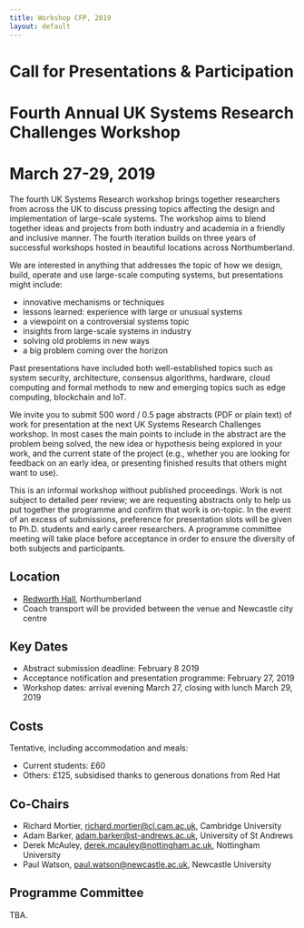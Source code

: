 ```yaml
---
title: Workshop CFP, 2019
layout: default
---
```


#                     Call for Presentations & Participation
#              Fourth Annual UK Systems Research Challenges Workshop
#                              March 27-29, 2019

The fourth UK Systems Research workshop brings together researchers from across the UK to discuss pressing topics affecting the design and implementation of large-scale systems. The workshop aims to blend together ideas and projects from both industry and academia in a friendly and inclusive manner. The fourth iteration builds on three years of successful workshops hosted in beautiful locations across Northumberland.

We are interested in anything that addresses the topic of how we design, build, operate and use large-scale computing systems, but presentations might include: 

- innovative mechanisms or techniques
- lessons learned: experience with large or unusual systems
- a viewpoint on a controversial systems topic
- insights from large-scale systems in industry
- solving old problems in new ways
- a big problem coming over the horizon

Past presentations have included both well-established topics such as system security, architecture, consensus algorithms, hardware, cloud computing and formal methods to new and emerging topics such as edge computing, blockchain and IoT. 

We invite you to submit 500 word / 0.5 page abstracts (PDF or plain text) of work for presentation at the next UK Systems Research Challenges workshop. In most cases the main points to include in the abstract are the problem being solved, the new idea or hypothesis being explored in your work, and the current state of the project (e.g., whether you are looking for feedback on an early idea, or presenting finished results that others might want to use).

This is an informal workshop without published proceedings. Work is not subject to detailed peer review; we are requesting abstracts only to help us put together the programme and confirm that work is on-topic. In the event of an excess of submissions, preference for presentation slots will be given to Ph.D. students and early career researchers. A programme committee meeting will take place before acceptance in order to ensure the diversity of both subjects and participants.

Location
--------
- [Redworth Hall](https://www.thecairncollection.co.uk/hotels/the-redworth-hall/), Northumberland
- Coach transport will be provided between the venue and Newcastle city centre

Key Dates
---------

- Abstract submission deadline: February 8 2019
- Acceptance notification and presentation programme: February 27, 2019
- Workshop dates: arrival evening March 27, closing with lunch March 29, 2019

Costs
-----

Tentative, including accommodation and meals:
- Current students: £60
- Others: £125, subsidised thanks to generous donations from Red Hat

Co-Chairs
---------

- Richard Mortier, <richard.mortier@cl.cam.ac.uk>, Cambridge University
- Adam Barker, <adam.barker@st-andrews.ac.uk>, University of St Andrews
- Derek McAuley, <derek.mcauley@nottingham.ac.uk>, Nottingham University
- Paul Watson, <paul.watson@newcastle.ac.uk>, Newcastle University

Programme Committee
-------------------

TBA.






